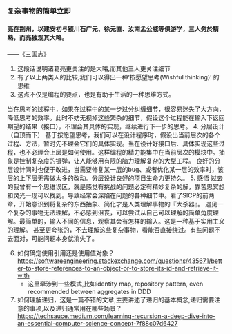 ### 复杂事物的简单立即

#### 亮在荆州，以建安初与颍川石广元、徐元直、汝南孟公威等俱游学，三人务於精熟，而亮独观其大略。
——《三国志》
1. 这段话说明诸葛亮更关注的是大略,而其他三人更关注细节
2. 有了以上两类人的比较,我们可以得出一种‘按愿望思考(Wishful thinking)’
    的思维
3. 这点不仅是编程的要点，也是有助于生活的一种思维方式。

当在思考的过程中，如果在过程中的某一步过分纠缠细节，很容易迷失了大方向，降低思考的效率。此时不妨无视掉这些繁杂的细节，假设这个过程能在输入下返回期望的结果（接口），不理会其具体的实现，继续进行下一步的思考。
4. 分层设计（自顶而下）
   基于按愿望思考，我们可以在设计程序时，假设出当前层次的各个过程、方法，暂时先不理会它们的具体实现。当在设计好接口后、具体实现这些过程，也不必理会上层是如何使用。这样编程的精力能集中在当前层次的模块中。抽象是控制复杂度的银弹，让人能够用有限的脑力理解复杂的大型工程。
   良好的分层设计同时也便于改进，当需要修复某一层的bug、或者优化某一层的效率时，该层的上下层无需做太多的改动。分层设计良好的项目生命力更持久。
5. 感悟
   过去的我曾有一个思维误区，就是感觉有挑战的问题必定有精妙复杂的解，靠苦思冥想和灵光一现可以找到。导致经常会深陷在问题的各种细节中。看了SICP的前两章，开始意识到将复杂的东西抽象、简化才是人类理解事物的『大杀器』。
   遇见一个复杂的事物无法理解，不必感到沮丧，可以尝试从自己可以理解的简单角度理解。最简单的，输入不同的信息，观察其会有怎样的输入。这是一种基于实用主义的理解。
   甚至更夸张的，不去理解这些复杂事物，看能否直接绕过。有些问题不去面对，可能问题本身就消失了。

6. 如何确定使用引用还是使用值对象？https://softwareengineering.stackexchange.com/questions/435671/better-to-store-references-to-an-object-or-to-store-its-id-and-retrieve-it-with
   - 这里牵涉到一些模式,比如identity map, repository pattern, even recommended between aggregates in DDD
7. 如何理解递归，这是一篇不错的文章,主要讲述了递归的基本概念,递归需要注意的事项,以及递归通常用在哪些场景？
   https://techsauce.medium.com/learning-recursion-a-deep-dive-into-an-essential-computer-science-concept-7f88c07d6427